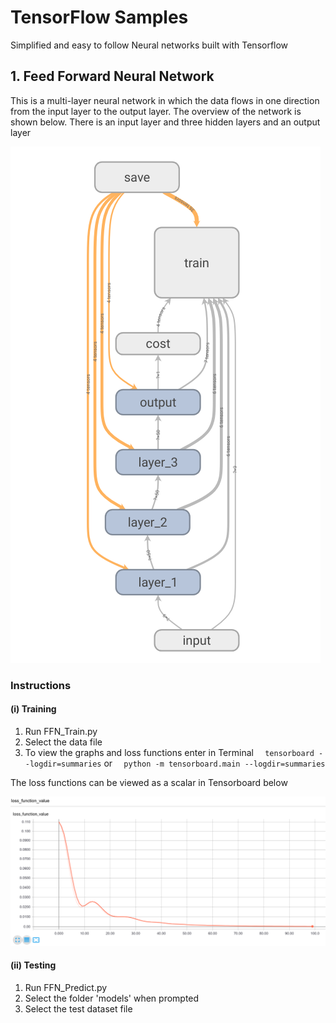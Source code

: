 # TensorFlow Samples
Simplified and easy to follow Neural networks built with Tensorflow

## 1. Feed Forward Neural Network
   This is a multi-layer neural network in which the data flows in one direction from the input layer to the output
layer. The overview of the network is shown below. There is an input layer and three hidden layers and an output layer

   ![alt text](https://raw.githubusercontent.com/ashyantony7/TensorFlow_Samples/master/doc/FFN_1.png)

### Instructions
#### (i) Training
  1. Run FFN_Train.py
  2. Select the data file 
  3. To view the graphs and loss functions enter in Terminal 
  `  tensorboard --logdir=summaries`
       or
  `  python -m tensorboard.main --logdir=summaries`
  
  The loss functions can be viewed as a scalar in Tensorboard below

  ![alt text](https://raw.githubusercontent.com/ashyantony7/TensorFlow_Samples/master/doc/FFN_2.png)
  
#### (ii) Testing
  1. Run FFN_Predict.py
  2. Select the folder 'models' when prompted
  3. Select the test dataset file
